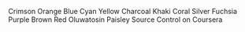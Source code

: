 Crimson
Orange
Blue
Cyan
Yellow
Charcoal
Khaki
Coral
Silver
Fuchsia
Purple
Brown
Red
Oluwatosin
Paisley
Source Control on Coursera
